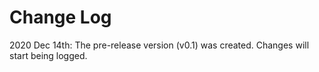 # Change Log

2020 Dec 14th: The pre-release version (v0.1) was created. Changes will start being logged.